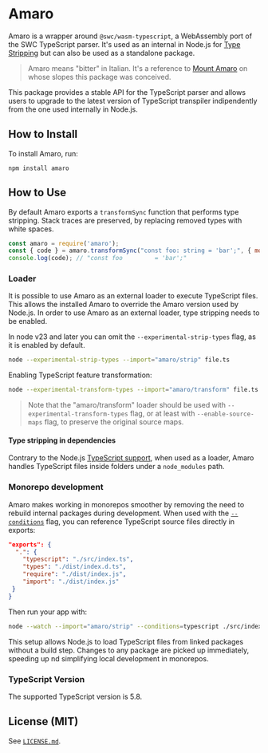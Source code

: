 # Amaro

Amaro is a wrapper around `@swc/wasm-typescript`, a WebAssembly port of the SWC TypeScript parser.
It's used as an internal in Node.js for [Type Stripping](https://nodejs.org/api/typescript.html#type-stripping) but can also be used as a standalone package.

> Amaro means "bitter" in Italian. It's a reference to [Mount Amaro](https://en.wikipedia.org/wiki/Monte_Amaro_(Abruzzo)) on whose slopes this package was conceived.

This package provides a stable API for the TypeScript parser and allows users to upgrade to the latest version of TypeScript transpiler indipendently from the one used internally in Node.js.

## How to Install

To install Amaro, run:

```shell
npm install amaro
```

## How to Use

By default Amaro exports a `transformSync` function that performs type stripping.
Stack traces are preserved, by replacing removed types with white spaces.

```javascript
const amaro = require('amaro');
const { code } = amaro.transformSync("const foo: string = 'bar';", { mode: "strip-only" });
console.log(code); // "const foo         = 'bar';"
```

### Loader

It is possible to use Amaro as an external loader to execute TypeScript files.
This allows the installed Amaro to override the Amaro version used by Node.js.
In order to use Amaro as an external loader, type stripping needs to be enabled.

In node v23 and later you can omit the `--experimental-strip-types` flag, as it is enabled by default.

```bash
node --experimental-strip-types --import="amaro/strip" file.ts
```

Enabling TypeScript feature transformation:

```bash
node --experimental-transform-types --import="amaro/transform" file.ts
```

> Note that the "amaro/transform" loader should be used with `--experimental-transform-types` flag, or
> at least with `--enable-source-maps` flag, to preserve the original source maps.

#### Type stripping in dependencies

Contrary to the Node.js [TypeScript support](https://nodejs.org/docs/latest/api/typescript.html#type-stripping-in-dependencies), when used as a loader, Amaro handles TypeScript files inside folders under a `node_modules` path.

### Monorepo development

Amaro makes working in monorepos smoother by removing the need to rebuild internal packages during development. When used with the [`--conditions`](https://nodejs.org/docs/latest/api/cli.html#-c-condition---conditionscondition) flag, you can reference TypeScript source files directly in exports:

```json
"exports": {
  ".": {
    "typescript": "./src/index.ts",
    "types": "./dist/index.d.ts",
    "require": "./dist/index.js",
    "import": "./dist/index.js"
 }
}
```

Then run your app with:

```bash
node --watch --import="amaro/strip" --conditions=typescript ./src/index.ts
```

This setup allows Node.js to load TypeScript files from linked packages without a build step. Changes to any package are picked up immediately, speeding up nd simplifying local development in monorepos.

### TypeScript Version

The supported TypeScript version is 5.8.

## License (MIT)

See [`LICENSE.md`](./LICENSE.md).
